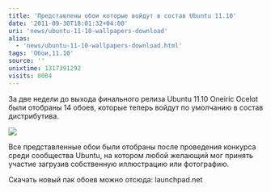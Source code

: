 ```yaml
---
title: 'Представлены обои которые войдут в состав Ubuntu 11.10'
date: '2011-09-30T18:01:32+04:00'
uri: 'news/ubuntu-11-10-wallpapers-download'
alias: 
  - 'news/ubuntu-11-10-wallpapers-download.html'
tags: 'Обои,11.10'
source: ''
unixtime: 1317391292
visits: 8004
---
```

За две недели до выхода финального релиза Ubuntu 11.10 Oneiric Ocelot были отобраны 14 обоев, которые теперь войдут по умолчанию в состав дистрибутива.

 [![](img/2011/09/30/18-00/wallpapers-6198037312-o.jpg)](img/2011/09/30/18-00/wallpapers-6198037312-o.jpg)

Все представленные обои были отобраны после проведения конкурса среди сообщества Ubuntu, на котором любой желающий мог принять участие загрузив собственную иллюстрацию или фотографию.

Скачать новый пак обоев можно отсюда: launchpad.net
